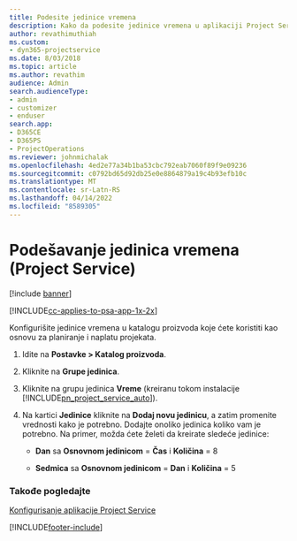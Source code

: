 ```yaml
---
title: Podesite jedinice vremena
description: Kako da podesite jedinice vremena u aplikaciji Project Service
author: revathimuthiah
ms.custom:
- dyn365-projectservice
ms.date: 8/03/2018
ms.topic: article
ms.author: revathim
audience: Admin
search.audienceType:
- admin
- customizer
- enduser
search.app:
- D365CE
- D365PS
- ProjectOperations
ms.reviewer: johnmichalak
ms.openlocfilehash: 4ed2e77a34b1ba53cbc792eab7060f89f9e09236
ms.sourcegitcommit: c0792bd65d92db25e0e8864879a19c4b93efb10c
ms.translationtype: MT
ms.contentlocale: sr-Latn-RS
ms.lasthandoff: 04/14/2022
ms.locfileid: "8589305"
---
```

# <a name="set-up-time-units-project-service"></a>Podešavanje jedinica vremena (Project Service)

[!include [banner](../includes/psa-now-project-operations.md)]

[!INCLUDE[cc-applies-to-psa-app-1x-2x](../includes/cc-applies-to-psa-app-1x-2x.md)]

Konfigurišite jedinice vremena u katalogu proizvoda koje ćete koristiti kao osnovu za planiranje i naplatu projekata.  
  
1. Idite na **Postavke > Katalog proizvoda**.  
  
2. Kliknite na **Grupe jedinica**.  
  
3. Kliknite na grupu jedinica **Vreme** (kreiranu tokom instalacije [!INCLUDE[pn_project_service_auto](../includes/pn-project-service-auto.md)]).  
  
4. Na kartici **Jedinice** kliknite na **Dodaj novu jedinicu**, a zatim promenite vrednosti kako je potrebno. Dodajte onoliko jedinica koliko vam je potrebno. Na primer, možda ćete želeti da kreirate sledeće jedinice:  
  
   - **Dan** sa **Osnovnom jedinicom** = **Čas** i **Količina** = 8  
  
   - **Sedmica** sa **Osnovnom jedinicom** = **Dan** i **Količina** = 5  
  
### <a name="see-also"></a>Takođe pogledajte  
 [Konfigurisanje aplikacije Project Service](../psa/configure.md)


[!INCLUDE[footer-include](../includes/footer-banner.md)]
